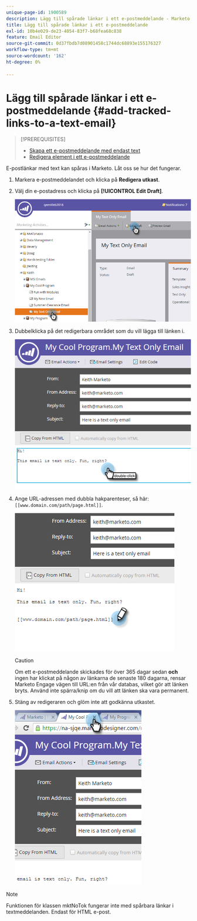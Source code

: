 ```yaml
---
unique-page-id: 1900589
description: Lägg till spårade länkar i ett e-postmeddelande - Marketo Docs - produktdokumentation
title: Lägg till spårade länkar i ett e-postmeddelande
exl-id: 10b4e029-de23-4054-83f7-b68fea68c838
feature: Email Editor
source-git-commit: 0d37fbdb7d08901458c1744dc68893e155176327
workflow-type: tm+mt
source-wordcount: '162'
ht-degree: 0%

---
```


# Lägg till spårade länkar i ett e-postmeddelande {#add-tracked-links-to-a-text-email}

>[!PREREQUISITES]
>
>* [Skapa ett e-postmeddelande med endast text](/help/marketo/product-docs/email-marketing/general/creating-an-email/create-a-text-only-email.md)
>* [Redigera element i ett e-postmeddelande](/help/marketo/product-docs/email-marketing/general/email-editor-2/edit-elements-in-an-email.md)

E-postlänkar med text kan spåras i Marketo. Låt oss se hur det fungerar.

1. Markera e-postmeddelandet och klicka på **Redigera utkast**.

1. Välj din e-postadress och klicka på **[!UICONTROL Edit Draft]**.

   ![](assets/one-9.png)

1. Dubbelklicka på det redigerbara området som du vill lägga till länken i.

   ![](assets/two-8.png)

1. Ange URL-adressen med dubbla hakparenteser, så här: `[[www.domain.com/path/page.html]]`.

   ![](assets/three-8.png)

   >[!CAUTION]
   >
   >Om ett e-postmeddelande skickades för över 365 dagar sedan **och** ingen har klickat på någon av länkarna de senaste 180 dagarna, rensar Marketo Engage vägen till URL:en från vår databas, vilket gör att länken bryts. Använd inte spärra/knip om du vill att länken ska vara permanent.

1. Stäng av redigeraren och glöm inte att godkänna utkastet.

   ![](assets/four-6.png)

>[!NOTE]
>
>Funktionen för klassen mktNoTok fungerar inte med spårbara länkar i textmeddelanden. Endast för HTML e-post.
